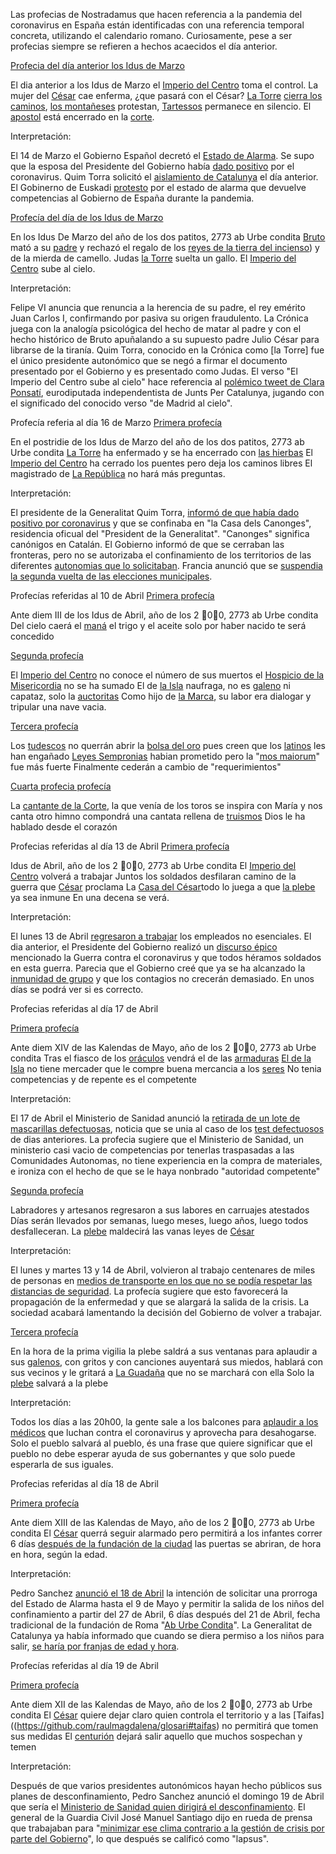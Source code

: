 Las profecias de Nostradamus que hacen referencia a la pandemia del coronavirus en España están identificadas con una referencia temporal concreta, utilizando el calendario romano. Curiosamente, pese a ser profecias siempre se refieren a hechos acaecidos el día anterior.

[Profecia del día anterior los Idus de Marzo](https://twitter.com/CronicaPestorum/status/1239107878788661248)

El dia anterior a los Idus de Marzo
el <a name="1"></a>[Imperio del Centro](https://github.com/raulmagdalena/glosari#imperiodelcentro) toma el control.
La mujer del <a name="2"></a>[César](https://github.com/raulmagdalena/glosari#cesar) cae enferma, ¿que pasará con el César?
<a name="3"></a>[La Torre](https://github.com/raulmagdalena/glosari#latorre) <a name="4"></a>[cierra los caminos](https://github.com/raulmagdalena/glosari#caminos), <a name="5"></a>[los montañeses](https://github.com/raulmagdalena/glosari#montañeses) protestan, <a name="6"></a>[Tartessos](https://github.com/raulmagdalena/glosari#tartessos) permanece en silencio.
El <a name="7"></a>[apostol](https://github.com/raulmagdalena/glosari#apostol) está encerrado en la <a name="8"></a>[corte](https://github.com/raulmagdalena/glosari#corte).

Interpretación:

El 14 de Marzo el Gobierno Español decretó el [Estado de Alarma](https://www.boe.es/diario_boe/txt.php?id=BOE-A-2020-3692).
Se supo que la esposa del Presidente del Gobierno había [dado positivo](https://www.boe.es/diario_boe/txt.php?id=BOE-A-2020-3692) por el coronavirus.
Quim Torra solicitó el [aislamiento de Catalunya](https://elpais.com/espana/catalunya/2020-03-13/la-generalitat-pide-el-cierre-total-de-cataluna-por-el-coronavirus.html) el día anterior.
El Gobinerno de Euskadi [protesto](https://www.eldiario.es/catalunya/politica/Govern-permitira-Gobierno-competencias-Alarma_0_1005799843.html) por el estado de alarma que devuelve competencias al Gobierno de España durante la pandemia.

[Profecía del día de los Idus de Marzo](https://twitter.com/CronicaPestorum/status/1239463090976165888)

En los Idus De Marzo del año de los dos patitos, 2773 ab Urbe condita
<a name="9"></a>[Bruto](https://github.com/raulmagdalena/glosari#bruto) mató a su [padre](https://github.com/raulmagdalena/glosari#elfrances) y rechazó
el regalo de los <a name="10"></a>[reyes de la tierra del incienso](https://github.com/raulmagdalena/glosari#reyesdelatierradelincienso)) 
y de la mierda de camello.
Judas <a name="11"></a>[la Torre](https://github.com/raulmagdalena/glosari#latorre) suelta un gallo.
El <a name="12"></a>[Imperio del Centro](https://github.com/raulmagdalena/glosari#imperiodelcentro) sube al cielo.

Interpretación:

Felipe VI anuncia que renuncia a la herencia de su padre, el rey emérito Juan Carlos I, confirmando por pasiva su origen fraudulento. La Crónica juega con la analogía psicológica del hecho de matar al padre y con el hecho histórico de Bruto apuñalando a su supuesto padre Julio César para librarse de la tiranía. Quim Torra, conocido en la Crónica como [la Torre] fue el único presidente autonómico que se negó a firmar el documento presentado por el Gobierno y es presentado como Judas. El verso "El Imperio del Centro sube al cielo" hace referencia al [polémico tweet de Clara Ponsatí](https://www.abc.es/espana/catalunya/politica/abci-coronavirus-madrid-cielo-202003160913_noticia.html), eurodiputada independentista de Junts Per Catalunya, jugando con el significado del conocido verso "de Madrid al cielo".

Profecía referia al día 16 de Marzo [Primera profecía](https://twitter.com/CronicaPestorum/status/1239859150403915776)

En el postridie de los Idus de Marzo del año de los dos patitos, 2773 ab Urbe condita
<a name="13"></a>[La Torre](https://github.com/raulmagdalena/glosari#latorre) ha enfermado y se ha encerrado con <a name="14"></a>[las hierbas](https://github.com/raulmagdalena/glosari#casadelashierbas)
El <a name="15"></a>[Imperio del Centro](https://github.com/raulmagdalena/glosari#imperiodelcentro) ha cerrado los puentes pero deja los caminos libres
El magistrado de <a name="16
"></a>[La República](https://github.com/raulmagdalena/glosari#larepublica) no hará más preguntas.

Interpretación:

El presidente de la Generalitat Quim Torra, [informó de que había dado positivo por coronavirus](https://www.lavanguardia.com/vida/20200316/474195920312/torra-confinado-en-la-casa-dels-canonges-tras-dar-positivo-en-coronavirus.html) y que se confinaba en "la Casa dels Canonges", residencia oficual del "President de la Generalitat". "Canonges" significa canónigos en Catalán.
El Gobierno informó de que se cerraban las fronteras, pero no se autorizaba el confinamiento de los territorios de las diferentes [autonomias que lo solicitaban](https://www.larazon.es/cataluna/20200316/mccixel2hrasjpqnuipm3bajwi.html).
Francia anunció que se [suspendia la segunda vuelta de las elecciones municipales](https://elpais.com/internacional/2020-03-16/francia-se-prepara-para-aplazar-la-segunda-vuelta-de-las-elecciones-municipales-por-el-coronavirus.html).

Profecías referidas al 10 de Abril [Primera profecía](https://twitter.com/CronicaPestorum/status/1248853386520334340)

Ante diem III de los Idus de Abril, año de los 2 🦆0🦆0, 2773 ab Urbe condita
Del cielo caerá el [maná](https://github.com/raulmagdalena/glosari#mana)
el trigo y el aceite
solo por haber nacido
te será concedido

[Segunda profecía](https://twitter.com/CronicaPestorum/status/1248856257106268164)

El [Imperio del Centro](https://github.com/raulmagdalena/glosari#imperiodelcentro) no conoce el número de sus muertos
el [Hospicio de la Misericordia](https://github.com/raulmagdalena/glosari#hospiciodelamisericordia) no se ha sumado
El de [la Isla](https://github.com/raulmagdalena/glosari#laisla) naufraga, no es [galeno](https://github.com/raulmagdalena/glosari#galeno) ni capataz, solo la [auctoritas](https://github.com/raulmagdalena/glosari#auctoritas)
Como hijo de [la Marca](https://github.com/raulmagdalena/glosari#marca), su labor era dialogar y tripular una nave vacia.

[Tercera profecía](https://twitter.com/CronicaPestorum/status/1248858401075011585)

Los [tudescos](https://github.com/raulmagdalena/glosari#tudescos) no querrán abrir la [bolsa del oro](https://github.com/raulmagdalena/glosari#bolsadeloro)
pues creen que los [latinos](https://github.com/raulmagdalena/glosari#latinos) les han engañado
[Leyes Sempronias](https://github.com/raulmagdalena/glosari#sempronia) habian prometido
pero la "[mos maiorum](https://github.com/raulmagdalena/glosari#mosmaiorum)" fue más fuerte
Finalmente cederán a cambio de "requerimientos"

[Cuarta profecia profecía](https://twitter.com/CronicaPestorum/status/1248859410379702273)

La [cantante de la Corte](https://github.com/raulmagdalena/glosari#cantantedelacorte), la que venía de los toros
se inspira con María y nos canta otro himno
compondrá una cantata rellena de [truismos](https://github.com/raulmagdalena/glosari#truismos)
Dios le ha hablado desde el corazón

Profecias referidas al día 13 de Abril [Primera profecía](https://twitter.com/CronicaPestorum/status/1249584979778113536)

Idus de Abril, año de los 2 🦆0🦆0, 2773 ab Urbe condita
El [Imperio del Centro](https://github.com/raulmagdalena/glosari#imperiodelcentro) volverá a trabajar
Juntos los soldados desfilaran camino de la guerra que [César](https://github.com/raulmagdalena/glosari#cesar) proclama
La [Casa del César](https://github.com/raulmagdalena/glosari#casadelcesar)todo lo juega a que [la plebe](https://github.com/raulmagdalena/glosari#laplebe) ya sea inmune
En una decena se verá.

Interpretación:

El lunes 13 de Abril [regresaron a trabajar](https://www.lavanguardia.com/vida/20200413/48452301253/trabajos-presenciales-permitidos-espana-coronavirus.html) los empleados no esenciales.
El dia anterior, el Presidente del Gobierno realizó un [discurso épico](https://www.lamoncloa.gob.es/multimedia/videos/presidente/Paginas/2020/12042020_comparecencia.aspx) mencionado la Guerra contra el coronavirus y que todos héramos soldados en esta guerra.
Parecia que el Gobierno creé que ya se ha alcanzado la [inmunidad de grupo](https://es.wikipedia.org/wiki/Inmunidad_de_grupo) y que los contagios no crecerán demasiado.
En unos días se podrá ver si es correcto.

Profecias referidas al día 17 de Abril

[Primera profecía](https://twitter.com/CronicaPestorum/status/1251400897378344961)

Ante diem XIV de las Kalendas de Mayo, año de los 
2 🦆0🦆0, 2773 ab Urbe condita
Tras el fiasco de los [oráculos](https://github.com/raulmagdalena/glosari#oraculos) vendrá el de las [armaduras](https://github.com/raulmagdalena/glosari#escudos)
[El de la Isla](https://github.com/raulmagdalena/glosari#eldelaisla) no tiene mercader que le compre buena mercancia a los [seres](https://github.com/raulmagdalena/glosari#seres)
No tenia competencias y de repente es el competente

Interpretación:

El 17 de Abril el Ministerio de Sanidad anunció la [retirada de un lote de mascarillas defectuosas](https://www.elmundo.es/espana/2020/04/17/5e997f41fdddff20748b45f8.html), noticia que se unia al caso de los [test defectuosos](https://www.lavanguardia.com/vida/20200327/48115149343/gobierno-admite-compra-test-china-coronavirus-defectuosos.html) de dias anteriores.
La profecia sugiere que el Ministerio de Sanidad, un ministerio casi vacio de competencias por tenerlas traspasadas a las Comunidades Autonomas, no tiene experiencia en la compra de materiales, e ironiza con el hecho de que se le haya nonbrado "autoridad competente"

[Segunda profecía](https://twitter.com/CronicaPestorum/status/1251404024051576834)

Labradores y artesanos regresaron a sus labores en carruajes atestados
Días serán llevados por semanas, luego meses, luego años, luego todos desfalleceran.
La [plebe](https://github.com/raulmagdalena/glosari#laplebe) maldecirá las vanas leyes de [César](https://github.com/raulmagdalena/glosari#cesar)

Interpretación:

El lunes y martes 13 y 14 de Abril, volvieron al trabajo centenares de miles de personas en [medios de transporte en los que no se podía respetar las distancias de seguridad](https://www.publico.es/actualidad/aglomeraciones-primera-hora-trenes-madrid-primer-dia-laborable-alarma.html). La profecía sugiere que esto favorecerá la propagación de la enfermedad y que se alargará la salida de la crisis. La sociedad acabará lamentando la decisión del Gobierno de volver a trabajar.

[Tercera profecía](https://twitter.com/CronicaPestorum/status/1251407334712147969)

En la hora de la prima vigilia la plebe saldrá a sus ventanas
para aplaudir a sus [galenos](https://github.com/raulmagdalena/glosari#galenos), con gritos y con canciones
auyentará sus miedos, hablará con sus vecinos y le gritará a [La Guadaña](https://github.com/raulmagdalena/glosari#laguadaña) que no se marchará con ella
Solo la [plebe](https://github.com/raulmagdalena/glosari#laplebe) salvará a la plebe

Interpretación:

Todos los días a las 20h00, la gente sale a los balcones para [aplaudir a los médicos](https://www.abc.es/sociedad/abci-aplausos-desde-balcones-para-homenajear-sanitarios-espanoles-luchan-contra-coronavirus-202003141234_noticia.html) que luchan contra el coronavirus y aprovecha para desahogarse. Solo el pueblo salvará al pueblo, és una frase que quiere significar que el pueblo no debe esperar ayuda de sus gobernantes y que solo puede esperarla de sus iguales.

Profecias referidas al día 18 de Abril

[Primera profecía](https://twitter.com/CronicaPestorum/status/1251766774489546753)

Ante diem XIII de las Kalendas de Mayo, año de los 
2 🦆0🦆0, 2773 ab Urbe condita
El [César](https://github.com/raulmagdalena/glosari#cesar) querrá seguir alarmado pero permitirá a los infantes correr
6 días [después de la fundación de la ciudad](https://github.com/raulmagdalena/glosari#aburbecondita) las puertas se abriran, de hora en hora, según la edad.

Interpretación:

Pedro Sanchez [anunció el 18 de Abril](https://www.lavanguardia.com/politica/20200418/48594980653/gobierno-propone-prorroga-estado-alarma-9-mayo-alivia-confinamiento-ninos-menores-coronavirus-pedro-sanchez.html) la intención de solicitar una prorroga del Estado de Alarma hasta el 9 de Mayo y permitir la salida de los niños del confinamiento a partir del 27 de Abril, 6 días después del 21 de Abril, fecha tradicional de la fundación de Roma "[Ab Urbe Condita](https://github.com/raulmagdalena/glosari#aburbecondita)". La Generalitat de Catalunya ya había informado que cuando se diera permiso a los niños para salir, [se haría por franjas de edad y hora](https://www.lavanguardia.com/vida/20200418/48582287073/confinamiento-ninos-salir-calle-turnos.html).

Profecías referidas al día 19 de Abril

[Primera profecía](https://twitter.com/CronicaPestorum/status/1252128538846609409)

Ante diem XII de las Kalendas de Mayo, año de los 
2 🦆0🦆0, 2773 ab Urbe condita
El [César](https://github.com/raulmagdalena/glosari#cesar) quiere dejar claro quien controla el territorio y a las [Taifas]((https://github.com/raulmagdalena/glosari#taifas) no permitirá que tomen sus medidas
El [centurión](https://github.com/raulmagdalena/glosari#centuriones) dejará salir aquello que muchos sospechan y temen

Interpretación:

Después de que varios presidentes autonómicos hayan hecho públicos sus planes de desconfinamiento, Pedro Sanchez anunció el domingo 19 de Abril que sería el [Ministerio de Sanidad quien dirigirá el desconfinamiento](https://www.lavanguardia.com/politica/20200419/48618648844/desescalada-confinamiento-estado-alarma-espana-sanchez-autonomias.html). El general de la Guardia Civil José Manuel Santiago dijo en rueda de prensa que  trabajaban para "[minimizar ese clima contrario a la gestión de crisis por parte del Gobierno](https://www.lavanguardia.com/politica/20200419/48615985562/guardia-civil-trabaja-minimizar-criticas-gobierno-redes.html)", lo que después se calificó como "lapsus".
